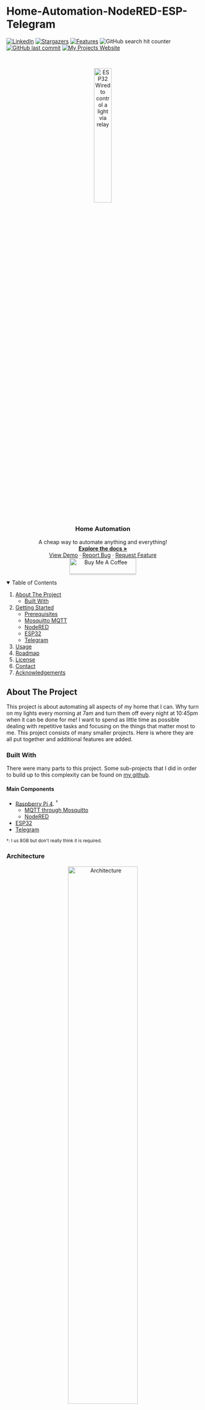 # Home-Automation-NodeRED-ESP-Telegram
<!-- PROJECT SHIELDS -->
<!--[![Contributors][contributors-shield]][contributors-url]-->
<!--[![Forks][forks-shield]][forks-url]-->
<!--[![MIT License][license-shield]][license-url]-->
<!--![GitHub search hit counter](https://img.shields.io/github/search/Alextros00/Home-Automation-NodeRED-ESP-Telegram/hit?style=for-the-badge)-->
[![LinkedIn][linkedin-shield]][linkedin-url]
[![Stargazers][stars-shield]][stars-url]
[![Features][issues-shield]][issues-url]
![GitHub search hit counter](https://img.shields.io/github/search/Alextros00/Home-Automation-NodeRED-ESP-Telegram/goto?style=for-the-badge)
[![GitHub last commit](https://img.shields.io/github/last-commit/Alextros00/Home-Automation-NodeRED-ESP-Telegram?style=for-the-badge)](https://github.com/Alextros00/Home-Automation-NodeRED-ESP-Telegram)
[![My Projects Website](https://img.shields.io/badge/MyProjects-Website-red?style=for-the-badge)](https://alextros00.wixsite.com/alex-trostle)

<!-- PROJECT LOGO -->
<br />
<p align="center">
  <a href="https://github.com/Alextros00/Home-Automation-NodeRED-ESP-Telegram">
    <img src="images/ESP32_RelayControl_Hardware.jpg" alt="ESP32 Wired to control a light via relay" width="30%" height="30%">
  </a>
  <h3 align="center">Home Automation</h3>

  <p align="center">
    A cheap way to automate anything and everything!
    <br />
    <a href="https://github.com/Alextros00/Home-Automation-NodeRED-ESP-Telegram"><strong>Explore the docs »</strong></a>
    <br />
    <a href="https://github.com/Alextros00/Home-Automation-NodeRED-ESP-Telegram">View Demo</a>
    ·
    <a href="https://github.com/Alextros00/Home-Automation-NodeRED-ESP-Telegram/issues">Report Bug</a>
    ·
    <a href="https://github.com/Alextros00/Home-Automation-NodeRED-ESP-Telegram/issues">Request Feature</a>
    <br />
    <a href="https://www.buymeacoffee.com/AlexTrostle" target="_blank"><img src="https://www.buymeacoffee.com/assets/img/custom_images/orange_img.png" alt="Buy Me A Coffee" style="height: 41px !important;width: 174px !important;box-shadow: 0px 3px 2px 0px rgba(190, 190, 190, 0.5) !important;-webkit-box-shadow: 0px 3px 2px 0px     rgba(190,190, 190, 0.5) !important;" ></a>
  </p>
</p>

<!-- TABLE OF CONTENTS -->

<details open="open">
  <summary>Table of Contents</summary>
  <ol>
    <li>
      <a href="#about-the-project">About The Project</a>
      <ul>
	<li><a href="#built-with">Built With</a></li>
      </ul>
    </li>
    <li>
      <a href="#getting-started">Getting Started</a>
      <ul>
	<li><a href="#prerequisites">Prerequisites</a></li>
	<li><a href="#mosquitto-mqtt-broker">Mosquitto MQTT</a></li>
	<li><a href="#nodered">NodeRED</a></li>
	<li><a href="#esp32">ESP32</a></li>
	<li><a href="#telegram">Telegram</a></li>
      </ul>
    </li>
    <li><a href="#usage">Usage</a></li>
    <li><a href="#roadmap">Roadmap</a></li>
    <li><a href="#license">License</a></li>
    <li><a href="#contact">Contact</a></li>
    <li><a href="#acknowledgements">Acknowledgements</a></li>
  </ol>
</details>

<!-- ABOUT THE PROJECT -->
## About The Project
This project is about automating all aspects of my home that I can. Why turn on my lights every morning at 7am and turn them off every night at 10:45pm when it can be done for me! I want to spend as little time as possible dealing with repetitive tasks and focusing on the things that matter most to me.
This project consists of many smaller projects. Here is where they are all put together and additional features are added.

### Built With
There were many parts to this project. Some sub-projects that I did in order to build up to this complexity can be found on [my github](https://github.com/Alextros00).

#### Main Components
* [Raspberry Pi 4](https://www.raspberrypi.org/products/raspberry-pi-4-model-b/?resellerType=home&variant=raspberry-pi-4-model-b-8gb). <sup>&dagger;</sup>
  * [MQTT through Mosquitto](https://mosquitto.org/)
  * [NodeRED](https://nodered.org/)
* [ESP32](https://www.espressif.com/en/products/socs/esp32)
* [Telegram](https://telegram.org/)

<sup>&dagger;: I us 8GB but don't really think it is required.</sup>

### Architecture
<p align="center">
  <a href="https://github.com/Alextros00/Home-Automation-NodeRED-ESP-Telegram">
    <img src="images/Auto_Home_Architecture.png" alt="Architecture" width="60%" height="60%">
  </a>
</p>

<!-- GETTING STARTED -->
## Getting Started
These steps will take you through the overall home automation system. The system consists of other repos for specifics linked throughout this README doc.

<!-- Prerequisites -->
### Prerequisites
The software used is free and mostly open source.<br/>
It would help to have the hardware below.
* Laptop
* Smartphone
* At least one [ESP32](https://www.espressif.com/en/products/socs/esp32)
* [Raspberry Pi 4](https://www.raspberrypi.org/products/raspberry-pi-4-model-b/?variant=raspberry-pi-4-model-b-8gb) <sup>&dagger;</sup> <sup>&Dagger;</sup> <br/>
<sup>&dagger;: Raspberry Pi 4 should be running [Raspbian Operating System](https://projects.raspberrypi.org/en/projects/noobs-install)</sup><br/>
<sup>&Dagger;: Needs to be connected to and using a 2.4GHz network. This is because the ESP32 currently(Dec 2020) cannot connect to 5GHz networks.</sup><br/>

<!-- ESP32 -->
### ESP32
You can get really cheap knock off ESP32s on [AliExpress](https://www.aliexpress.com/)<br/>
Some ESP devices that I use are: ESP-WROOM-32, ESP-32S, ESP32-CAM, ESP-EYE<br/>

#### ESP-IDF
1. Use the installer for [Windows](https://docs.espressif.com/projects/esp-idf/en/latest/esp32/get-started/windows-setup.html), [Linux](https://docs.espressif.com/projects/esp-idf/en/latest/esp32/get-started/linux-setup.html) or [Mac OS](https://docs.espressif.com/projects/esp-idf/en/latest/esp32/get-started/macos-setup.html). <br/>
<sup>&Dagger;:Check the [official site](https://esp-idf.readthedocs.io/en/latest/get-started/index.html) for more info.</sup>
2. Fork my repo and Clone my ESP32 MQTT Light Control repository using this command. Replace the xxxxx with the repo.<br/>
   ```git clone -b --recursive https://github.com/Alextros00/xxxxxxxxxxx```

##### Commands to Remember
Build and flash the project onto your device.<br/>
```idf.py build & flash```<br/>
Monitor the logs of your device<br/>
```idf.py monitor```<br/>
To exit the monitor us `Ctrl + ]` or `Ctrl` and  `]` at the same time

#### ESP32 Repos
1. [Light(Relay) Control over MQTT.](https://github.com/Alextros00/ESP32-MQTT-Relay-Control)
2. [MC38 Door Sensor to track opening and closing of doors or windows](https://github.com/Alextros00/ESP32_MC38_DOOR_SENSOR)

<!-- Mosquitto -->
### Mosquitto MQTT Broker
> MQTT is a machine-to-machine (M2M)/"Internet of Things" connectivity protocol. It was designed as an extremely lightweight publish/subscribe messaging transport. It is useful for connections with remote locations where a small code footprint is required and/or network bandwidth is at a premium [[mqtt.org](http://mqtt.org)]. The Mosquitto broker will be installed on your Raspberry Pi as the broker and your ESP devices will be clients. [Learn more here.](http://www.steves-internet-guide.com/mqtt-works/)

Navigate to the terminal and follow these steps for the installation.
1. Update your Raspberry Pi<br/>
```sudo apt-get update```
2. Install Mosquitto<br/>
```sudo apt-get install mosquitto```
3. Install Mosquitto Client<br/>
```sudo apt-get install mosquitto-clients```
<br/><sup>&Dagger;: Note for later: Port of your Mosquitto Broker, most likely 1883; Server Mosquitto Broker is running on, most likely the ip address of your Raspberry Pi</sup><br/>
<img src="http://www.steves-internet-guide.com/wp-content/uploads/mqtt-message-flow.jpg" width="30%" height="30%">

<!-- NodeRED -->
### NodeRED
>[NodeRED](http://nodered.org) is a low-code programming tool for wiring together hardware devices, APIs and online services for event driven applications. The browser-based editor that makes it easy to wire together flows using the wide range of nodes in the palette that can be deployed to its runtime in a single-click.

[Install NodeRED on your Raspberry Pi](https://nodered.org/docs/getting-started/local)

#### Flows
Many of the flows used can be found in [my collection at nodered.org](https://flows.nodered.org/collection/RV7rLt9tjepZ). Here the general functionality of each flow will be described and more details(and the flow itself:) are provided on [my NodeRED page](https://flows.nodered.org/user/Alextros00).

##### Functionality
Light Control: lights can be controlled through a Telegram command, a button by the lamp, a button on my NodeRED Dashboard, and a webhook on my phone's home screen
* Light Control: Lights can be controled through time of day, a [Telegram Command using a inline keyboard](https://flows.nodered.org/flow/c8194f9d056455018d2da8ef7e109733), the NodeRED Dashboard, a webhook on my phone homescreen, or even a good old button by the lamp
* Raspberry Pi Status: The Raspberry Pi 4 has been rumored to overheat. I monitor the temperature and recieve notification and text if it goes to high
* Local Free Listings: The dashboard displays local free listings from FreeCycle and Craigslist
* Motivational Dashboard: When idol the dashboard displays a motivational image, quote and Bible verse that rotate regularly. I also recieve a [daily motivational message.]()

##### Flow Gallery
<p float="middle">
  <img src="images/NodeRED3.png" width="30%" height="30%" />
  <img src="images/NodeRED_Flow_webhooks.png" width="30%" height="30%" />
  <img src="images/NodeRED_Flow_FreeStuff.png" width="30%" height="30%" />
  <img src="images/NodeRED_Flow_DailyQuote.png" width="30%" height="30%" />
  <img src="images/NodeRED_Flow_DeviceAlive.png" width="30%" height="30%" />
  <img src="images/NodeRED_Flow_DoorLight.png" width="30%" height="30%" />
  <img src="images/NodeRED_Flow_RandomPhoto.png" width="30%" height="30%" />
  <img src="images/NodeRED_Flow_WhoIsOnWifi.png" width="30%" height="30%" />
</p>

<!-- Telegram -->
### Telegram
Telegram adds the ability to control the system from your phone but is not required for use. You could stricktly use the NodeRED dashboard to control your system. In this implementation, Telegram does not directly control any devices but rather goes through NodeRED using the [node-red-contrib-telegrambot](https://flows.nodered.org/node/node-red-contrib-telegrambot) library.<br/>
#### Commands
* `/water` 	    - records that I drank a bottle of water
* `/poop` 	    - records that I took a poop
* `/piss` 	    - records that I took a pee
* `/lights`	    - displays inline keyboard to choose which light to change and what to do with it
* `/doorlighton`    - turns on door light... I know its redundant just use `/lights`
* `/doorlightoff`   - turns off door light... I know its redundant just use `/lights`
* `/bedsidelalmpon` - turns on bedside light... I know its redundant just use `/lights`
* `/bedsidelalmpoff`- turns off bedside light... I know its redundant just use `/lights`
* `/sleepin`	    - delays the auto turn on of my lights by 30 minutes
* `/motivation`     - changes the motivational display on the dashboard and sends motivational image over Telegram
* `/whoishome` 	    - replys with who is on my home wifi
* `/alive` 	    - replys with what devices are responding on the system
* `/temp`	    - replys with the temp of each device that is connected
* `/help` 	    - responds with the Telegram ChatId 
#### Notifications
* `Raspberry Pi is over 65 degree C` - Tells me when the Raspberry Pi has reached temperatures over 65C.
* `Motivational Image` - at 11am daily I recieve a motivational quote to keep me going until lunch!
* `Motivational Quote` - at 2pm daily I recieve a motivational image to keep me going until dinner!

<!-- USAGE EXAMPLES -->
## Usage
The system can be utilized in two ways, through the Telegram-Bot or through the NodeRED Dashboard.<br/>
#### Usage through Telegram
Telegram sends me [notifications](#notifications) and I can send it [commands](#commands).
#### Usage through the NodeRED Dashboard
The NodeRED Dashboard can be used to control the system through buttons, text boxes and switches, but also displays alot of information.<br/>


<!-- ROADMAP -->
## Roadmap
See the [open issues](https://github.com/Alextros00/Home-Automation-NodeRED-ESP-Telegram/issues) for a list of proposed features (and known issues).<br/>
This project will continue to grow in my free time to automate everything... except for working out... that I just have to do.

<!-- LICENSE -->
## License
Distributed under the MIT License. See `LICENSE` for more information but basically you can take my code but I would appreciate a coffee!

<!-- CONTACT -->
## Contact
##### Alex Trostle - [GitHub](https://github.com/Alextros00) - [Email](Alextros00@gmail.com) - [LinkedIn](https://www.linkedin.com/in/alex-trostle/) - [Instagram](https://www.instagram.com/alextros0/) - [My Website](https://alextros00.wixsite.com/alex-trostle)<br />
<a href="https://www.buymeacoffee.com/AlexTrostle" target="_blank"><img src="https://www.buymeacoffee.com/assets/img/custom_images/orange_img.png" alt="Buy Me A Coffee" style="height: 41px !important;width: 174px !important;box-shadow: 0px 3px 2px 0px rgba(190, 190, 190, 0.5) !important;-webkit-box-shadow: 0px 3px 2px 0px     rgba(190,190, 190, 0.5) !important;" ></a><br/>

<!-- ACKNOWLEDGEMENTS -->
## Acknowledgements
* [Nice README page I refferenced and got me started](https://github.com/ETS-PoliTO/esp32-sniffer/edit/master/README.md)

<!-- MARKDOWN LINKS & IMAGES -->
<!-- https://www.markdownguide.org/basic-syntax/#reference-style-links -->
[contributors-shield]: https://img.shields.io/github/contributors/Alextros00/Home-Automation-NodeRED-ESP-Telegram.svg?style=for-the-badge
[contributors-url]: https://github.com/Alextros00/Home-Automation-NodeRED-ESP-Telegram/graphs/contributors
[forks-shield]: https://img.shields.io/github/forks/Alextros00/Home-Automation-NodeRED-ESP-Telegram.svg?style=for-the-badge
[forks-url]: https://github.com/Alextros00/Home-Automation-NodeRED-ESP-Telegram/network/members
[stars-shield]: https://img.shields.io/github/stars/Alextros00/Home-Automation-NodeRED-ESP-Telegram.svg?style=for-the-badge
[stars-url]: https://github.com/Alextros00/Home-Automation-NodeRED-ESP-Telegram/stargazers
[issues-shield]: https://img.shields.io/github/issues/Alextros00/Home-Automation-NodeRED-ESP-Telegram.svg?style=for-the-badge
[issues-url]: https://github.com/Alextros00/Home-Automation-NodeRED-ESP-Telegram/issues
[license-shield]: https://img.shields.io/github/license/Alextros00/Home-Automation-NodeRED-ESP-Telegram.svg?style=for-the-badge
[license-url]: https://github.com/Alextros00/Home-Automation-NodeRED-ESP-Telegram/LICENSE.txt
[linkedin-shield]: https://img.shields.io/badge/-LinkedIn-black.svg?style=for-the-badge&logo=linkedin&colorB=555
[linkedin-url]: https://www.linkedin.com/in/alex-trostle/

<!--
LINKS USED IN THE CREATION OF THIS PAGE:
* [GitHub Emoji Cheat Sheet](https://www.webpagefx.com/tools/emoji-cheat-sheet)
* [Img Shields](https://shields.io)
* [Choose an Open Source License](https://choosealicense.com)
* [GitHub Pages](https://pages.github.com)
* [Animate.css](https://daneden.github.io/animate.css)
* [Loaders.css](https://connoratherton.com/loaders)
* [Slick Carousel](https://kenwheeler.github.io/slick)
* [Smooth Scroll](https://github.com/cferdinandi/smooth-scroll)
* [Sticky Kit](http://leafo.net/sticky-kit)
* [JVectorMap](http://jvectormap.com)
* [Font Awesome](https://fontawesome.com)
-->

<!--
Notes to remember on using Markdown:
[![Product Name Screen Shot][product-screenshot]](https://example.com)
-->
